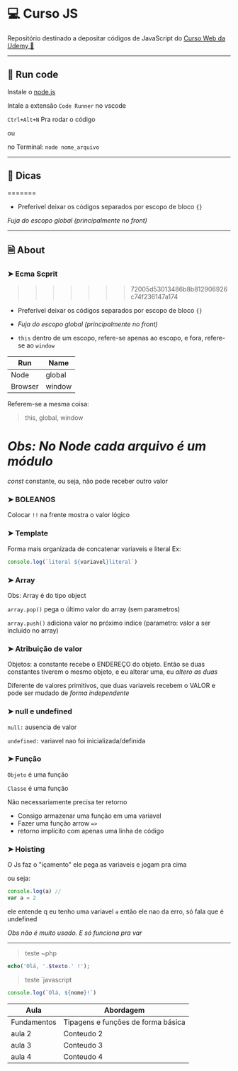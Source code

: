 # 💻 Curso JS

Repositório destinado a depositar códigos de JavaScript do [Curso Web da Udemy 🔗](https://www.udemy.com/course/curso-web/)
____
## 🚀 Run code
Instale o [node.js](https://nodejs.org/en/)

Intale a extensão `Code Runner` no vscode

`Ctrl+Alt+N` Pra rodar o código 

ou

no Terminal: `node nome_arquivo`
_____
## 🚨 Dicas
=======

* Preferivel deixar os códigos separados por escopo de bloco `{}`

_Fuja do escopo global (principalmente no front)_



_____
## 🗎 About
### ➤ Ecma Scprit
>>>>>>> 72005d53013486b8b812906926c74f236147a174

* Preferivel deixar os códigos separados por escopo de bloco `{}`

* _Fuja do escopo global (principalmente no front)_

* `this` dentro de um escopo, refere-se apenas ao escopo, e fora, refere-se ao `window`

Run | Name
--------- | ------
Node | global
Browser | window

Referem-se a mesma coisa:
> this, global, window

_*Obs:* No Node cada arquivo é um módulo_
=======
*const* constante, ou seja, não pode receber outro valor

### ➤ BOLEANOS

Colocar `!!` na frente mostra o valor lógico


### ➤ Template

Forma mais organizada de concatenar variaveis e literal
Ex: 
```javascript
console.log(`literal ${variavel}literal`)
```


### ➤ Array

Obs: Array é do tipo object

`array.pop()` pega o último valor do array (sem parametros)

`array.push()` adiciona valor no próximo indice (parametro: valor a ser incluido no array)


### ➤ Atribuição de valor

Objetos: a constante recebe o ENDEREÇO do objeto.
Então se duas constantes tiverem o mesmo objeto, e eu alterar uma, eu *altero as duas*

Diferente de valores primitivos, que duas variaveis recebem o VALOR e pode ser mudado de *forma independente*


### ➤ null e undefined

`null:` ausencia de valor

`undefined:` variavel nao foi inicializada/definida

### ➤ Função

`Objeto` é uma função

`Classe` é uma função

Não necessariamente precisa ter retorno

* Consigo armazenar uma função em uma variavel
* Fazer uma função arrow `=>`
* retorno implícito com apenas uma linha de código 


### ➤ Hoisting

O Js faz o "içamento" ele pega as variaveis e jogam pra cima

ou seja:
```javascript
console.log(a) // 
var a = 2
```
ele entende q eu tenho uma variavel `a` então ele nao da erro,
só fala que é undefined

_Obs não é muito usado. E só funciona pra var_




___
>teste ~php
~~~~php
echo('Olá, '.$texto.' !');
~~~~

>teste `javascript
```javascript 
console.log(`Olá, ${nome}!`)
```

Aula   | Abordagem
--------- | ------
Fundamentos | Tipagens e funções de forma básica
aula 2 | Conteudo 2
aula 3 | Conteudo 3
aula 4 |  Conteudo 4


